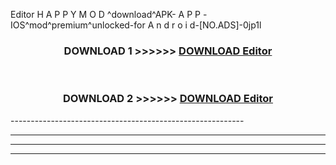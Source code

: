   Editor  H A P P Y M O D ^download^APK- A P P -IOS^mod^premium^unlocked-for A n d r o i d-[NO.ADS]-0jp1l



<div align="center">

<h3>DOWNLOAD 1 >>>>>> <a href="https://en-mod.web.app/?en=  Editor ">DOWNLOAD  Editor  </a></h3><br>

<h3>DOWNLOAD 2 >>>>>> <a href="https://en-mod.web.app/?en=  Editor ">DOWNLOAD  Editor  </a></h3>

</div>
----------------------------------------------------------

----------------------------------------------------------

----------------------------------------------------------

----------------------------------------------------------




